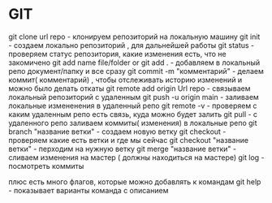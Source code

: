 # GIT
git clone url repo  - клонируем репозиторий на локальную машину
git init - создаем локально репозиторий , для дальнейшей работы
git status - проверяем статус репозитория, какие изменения есть, что не закомичено
git add name file/folder or git add .  - добавляем в локальный репо документ/папку и все сразу 
git commit -m "комментарий" - делаем коммит( комментарий) , чтобы отслеживать историю изменений и можно было делать откаты
git remote add origin Url repo - связываем локальный репозиторий с удаленным 
git push -u origin main - заливаем локальные измененения в удаленный репо
git remote -v - проверяем с каким удаленным репо есть связь, куда можно будет залить
git pull - с удаленного репо заливаем коммиты( изменения) в локальные репо
git branch "название ветки" - создаем новую ветку
git checkout - проверяем какие есть ветки и где мы сейчас
git checkout "название ветки" - перходим на нужную ветку
git merge "название ветки" - сливаем изменения на мастер ( должны находиться на  мастере) 
git log - посмотреть коммиты

плюс есть много флагов, которые можно добавлять к командам 
git help - показывает варианты команда с описанием 


